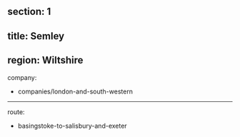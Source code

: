 ﻿section: 1
----
title: Semley
----
region: Wiltshire
----
company:
- companies/london-and-south-western
----
route:
- basingstoke-to-salisbury-and-exeter
